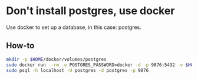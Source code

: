 # Don't install postgres, use docker

Use docker to set up a database, in this case: postgres.

## How-to

```bash
mkdir -p $HOME/docker/volumes/postgres
sudo docker run --rm -e POSTGRES_PASSWORD=docker -d -p 9876:5432 -v $HOME/docker/volumes/postgres:/var/lib/postgresql/data postgres
sudo psql -h localhost -U postgres -d postgres -p 9876
```